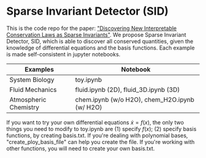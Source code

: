 ﻿# Sparse Invariant Detector (SID)
This is the code repo for the paper: ["Discovering New Interpretable Conservation Laws as Sparse Invariants"](https://arxiv.org/abs/2305.19525). We propose Sparse Invariant Detector, SID, which is able to discover all conserved quantities, given the knowledge of differential equations and the basis functions. Each example is made self-consistent in jupyter notebooks. 

|Examples| Notebook |
|--|--|
|System Biology|toy.ipynb|
|Fluid Mechanics|  fluid.ipynb (2D), fluid_3D.ipynb (3D) |
|Atmospheric Chemistry |  chem.ipynb (w/o H2O), chem_H2O.ipynb (w/ H2O) 

If you want to try your own differential equations $\dot{x}=f(x)$, the only two things you need to modify to toy.ipynb are (1) specify $f(x)$; (2) specify basis functions, by creating basis.txt. If you're dealing with polynomial bases, "create_ploy_basis_file" can help you create the file. If you're working with other functions, you will need to create your own basis.txt.


